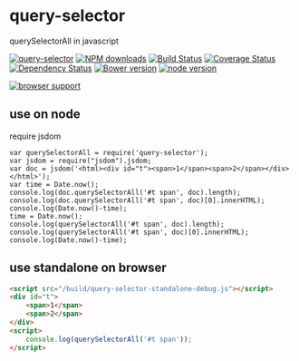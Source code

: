 # query-selector

querySelectorAll in javascript

[![query-selector](https://nodei.co/npm/query-selector.png)](https://npmjs.org/package/query-selector)
[![NPM downloads](http://img.shields.io/npm/dm/query-selector.svg)](https://npmjs.org/package/query-selector)
[![Build Status](https://secure.travis-ci.org/kissyteam/query-selector.png?branch=master)](https://travis-ci.org/kissyteam/query-selector)
[![Coverage Status](https://img.shields.io/coveralls/kissyteam/query-selector.svg)](https://coveralls.io/r/kissyteam/query-selector?branch=master)
[![Dependency Status](https://gemnasium.com/kissyteam/query-selector.png)](https://gemnasium.com/kissyteam/query-selector)
[![Bower version](https://badge.fury.io/bo/query-selector.svg)](http://badge.fury.io/bo/query-selector)
[![node version](https://img.shields.io/badge/node.js-%3E=_0.10-green.svg?style=flat-square)](http://nodejs.org/download/)

[![browser support](https://ci.testling.com/kissyteam/query-selector.png)](https://ci.testling.com/kissyteam/query-selector)


## use on node

require jsdom

```
var querySelectorAll = require('query-selector');
var jsdom = require("jsdom").jsdom;
var doc = jsdom('<html><div id="t"><span>1</span><span>2</span></div></html>');
var time = Date.now();
console.log(doc.querySelectorAll('#t span', doc).length);
console.log(doc.querySelectorAll('#t span', doc)[0].innerHTML);
console.log(Date.now()-time);
time = Date.now();
console.log(querySelectorAll('#t span', doc).length);
console.log(querySelectorAll('#t span', doc)[0].innerHTML);
console.log(Date.now()-time);
```

## use standalone on browser

```html
<script src="/build/query-selector-standalone-debug.js"></script>
<div id="t">
    <span>1</span>
    <span>2</span>
</div>
<script>
    console.log(querySelectorAll('#t span'));
</script>
```
